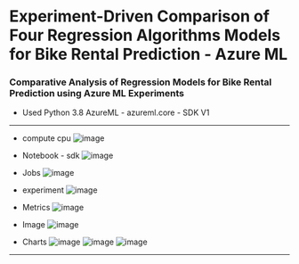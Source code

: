 
# Experiment-Driven Comparison of Four Regression Algorithms Models for Bike Rental Prediction - Azure ML 
### Comparative Analysis of Regression Models for Bike Rental Prediction using Azure ML Experiments

* Used Python 3.8 AzureML - azureml.core - SDK V1
  
------------------------------------------------------------------------------------------
- compute cpu
![image](https://github.com/user-attachments/assets/2cacaab3-5002-437d-89d1-ef0ada89a1e6)
- Notebook - sdk
![image](https://github.com/user-attachments/assets/fc7c3357-6523-466a-86bc-6254c16f0d60)
 - Jobs
![image](https://github.com/user-attachments/assets/f8bcd366-d971-4f3a-844a-fd847be80b66)

- experiment
![image](https://github.com/user-attachments/assets/789383a6-2a9f-4440-925f-b7360b3d8c7d)
- Metrics
![image](https://github.com/user-attachments/assets/d84db244-0aa1-4c3d-aed7-46be9c9bb810)

- Image
![image](https://github.com/user-attachments/assets/053e6ea1-efc2-49ff-b01f-9bfb122c1fd1)
 - Charts
![image](https://github.com/user-attachments/assets/9eedb7fe-7565-441a-a3bf-190a96a64495)
![image](https://github.com/user-attachments/assets/47e48b6a-80a2-462c-9deb-8380a2464756)
![image](https://github.com/user-attachments/assets/7c32a949-8778-4e03-9388-7f4e9f462055)




-------------------------------------------------------------------------------------------------------
